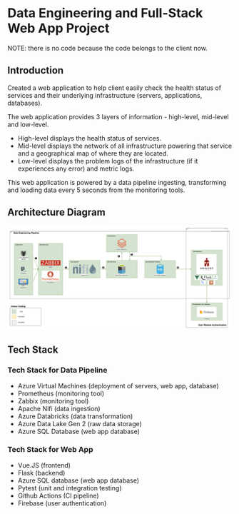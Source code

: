 # Data Engineering and Full-Stack Web App Project

NOTE: there is no code because the code belongs to the client now.

## Introduction

Created a web application to help client easily check the health status of services and their underlying infrastructure (servers, applications, databases).

The web application provides 3 layers of information -
high-level, mid-level and low-level.

- High-level displays the health status of services.
- Mid-level displays the network of all infrastructure powering that service and a geographical map of where they are located.
- Low-level displays the problem logs of the infrastructure (if it experiences any error) and metric logs.

This web application is powered by a data pipeline ingesting, transforming and loading data every 5 seconds from the monitoring tools.

## Architecture Diagram

<img src="ArchitectureDiagram.png">

## Tech Stack

### Tech Stack for Data Pipeline

- Azure Virtual Machines (deployment of servers, web app, database)
- Prometheus (monitoring tool)
- Zabbix (monitoring tool)
- Apache Nifi (data ingestion)
- Azure Databricks (data transformation)
- Azure Data Lake Gen 2 (raw data storage)
- Azure SQL Database (web app database)

### Tech Stack for Web App

- Vue.JS (frontend)
- Flask (backend)
- Azure SQL database (web app database)
- Pytest (unit and integration testing)
- Github Actions (CI pipeline)
- Firebase (user authentication)
